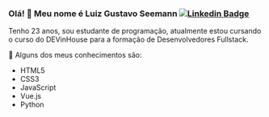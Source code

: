 ### Olá! 👋 Meu nome é Luiz Gustavo Seemann [![Linkedin Badge](https://img.shields.io/badge/-LinkedIn-blue?style=flat-square&logo=Linkedin&logoColor=white&link=https://www.linkedin.com/in/luiz-gustavo-seemann-3a4821221/)](https://www.linkedin.com/in/luiz-gustavo-seemann-3a4821221/)
Tenho 23 anos, sou estudante de programação, atualmente estou cursando o curso do DEVinHouse para a formação de Desenvolvedores Fullstack.

🌱 Alguns dos meus conhecimentos são:

- HTML5
- CSS3
- JavaScript
- Vue.js
- Python
